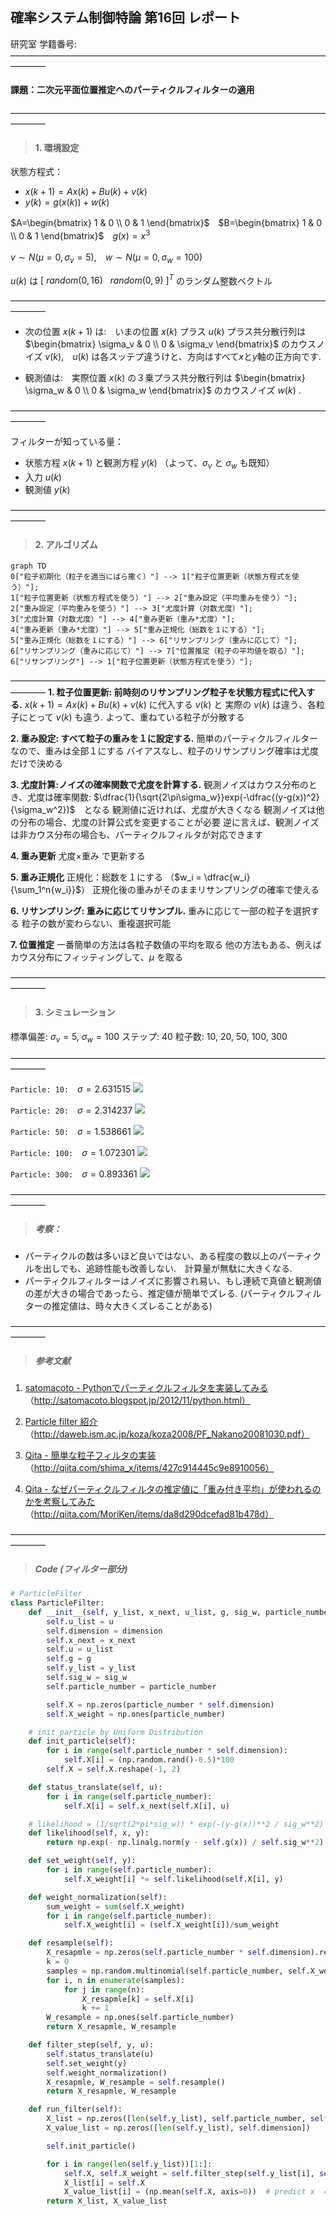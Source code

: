 ## 確率システム制御特論 第16回 レポート

研究室
学籍番号:
————————————————————————————————————————
#### 課題：二次元平面位置推定へのパーティクルフィルターの適用

————————————————————————————————————————
>#### 1. 環境設定

状態方程式：
* $x(k+1) = Ax(k) + Bu(k) + v(k)$
* $y(k) = g(x(k)) + w(k)$

$A=\begin{bmatrix} 1 & 0 \\ 0 & 1 \end{bmatrix}$　$B=\begin{bmatrix} 1 & 0 \\ 0 & 1 \end{bmatrix}$　$g(x) = x^3$

$v\sim N(\mu=0, \sigma_v=5)$,　$w \sim N(\mu=0, \sigma_w=100)$

$u(k)$ は $[~random(0,16) ~ ~ ~ random(0,9)~]^T$ のランダム整数ベクトル

————————————————————————————————————————

* 次の位置 $x(k+1)$ は:　いまの位置 $x(k)$ プラス $u(k)$ プラス共分散行列は $\begin{bmatrix} \sigma_v & 0 \\ 0 & \sigma_v \end{bmatrix}$ のカウスノイズ $v(k)$,　$u(k)$ は各スッテプ違うけと、方向はすべて$x$と$y$軸の正方向です.


* 観測値は:　実際位置 $x(k)$ の３乗プラス共分散行列は $\begin{bmatrix} \sigma_w & 0 \\ 0 & \sigma_w \end{bmatrix}$ のカウスノイズ $w(k)$ .

————————————————————————————————————————

フィルターが知っている量：
* 状態方程 $x(k+1)$ と観測方程 $y(k)$ （よって、$\sigma_v$ と $\sigma_w$ も既知）
* 入力 $u(k)$
* 観測値 $y(k)$

————————————————————————————————————————
>#### 2. アルゴリズム

```{mermaid}
graph TD
0["粒子初期化（粒子を適当にばら撒く）"] --> 1["粒子位置更新（状態方程式を使う）"];
1["粒子位置更新（状態方程式を使う）"] --> 2["重み設定（平均重みを使う）"];
2["重み設定（平均重みを使う）"] --> 3["尤度計算（対数尤度）"];
3["尤度計算（対数尤度）"] --> 4["重み更新（重み*尤度）"];
4["重み更新（重み*尤度）"] --> 5["重み正規化（総数を１にする）"];
5["重み正規化（総数を１にする）"] --> 6["リサンプリング（重みに応じて）"];
6["リサンプリング（重みに応じて）"] --> 7["位置推定（粒子の平均値を取る）"];
6["リサンプリング"] --> 1["粒子位置更新（状態方程式を使う）"];
```
————————————————————————————————————————
**1. 粒子位置更新: 前時刻のリサンプリング粒子を状態方程式に代入する.**
  $x(k+1) = Ax(k) + Bu(k) + v(k)$ に代入する
  $v(k)$ と 実際の $v(k)$ は違う、各粒子にとって $v(k)$ も違う.
  よって、重ねている粒子が分散する


**2. 重み設定: すべて粒子の重みを１に設定する.**
  簡単のパーティクルフィルターなので、重みは全部１にする
  バイアスなし、粒子のリサンプリング確率は尤度だけで決める


**3. 尤度計算:ノイズの確率関数で尤度を計算する.**
  観測ノイズはカウス分布のとき、尤度は確率関数: $\dfrac{1}{\sqrt{2\pi\sigma_w}}exp(-\dfrac{(y-g(x))^2}{\sigma_w^2})$　となる
  観測値に近ければ、尤度が大きくなる
  観測ノイズは他の分布の場合、尤度の計算公式を変更することが必要
  逆に言えば、観測ノイズは非カウス分布の場合も、パーティクルフィルタが対応できます


**4. 重み更新**
  尤度$\times$重み で更新する


**5. 重み正規化**
  正規化：総数を１にする （$w_i = \dfrac{w_i}{\sum_1^n{w_i}}$）
  正規化後の重みがそのままリサンプリングの確率で使える


**6. リサンプリング: 重みに応じてリサンプル.**
  重みに応じて一部の粒子を選択する
  粒子の数が変わらない、重複選択可能


**7. 位置推定**
  一番簡単の方法は各粒子数値の平均を取る
  他の方法もある、例えばカウス分布にフィッティングして、$\mu$ を取る


————————————————————————————————————————
>#### 3. シミュレーション

標準偏差: $\sigma_v = 5, ~ \sigma_w=100$
ステップ: 40
粒子数: 10, 20, 50, 100, 300

————————————————————————————————————————

`Particle: 10:`　$\sigma=2.631515$
![](10.png)

`Particle: 20:`　$\sigma=2.314237$
![](20.png)

`Particle: 50:`　$\sigma=1.538661$
![](50.png)

`Particle: 100:`　$\sigma=1.072301$
![](100.png)

`Particle: 300:`　$\sigma=0.893361$
![](300.png)

————————————————————————————————————————
>##### 考察：

* パーティクルの数は多いほど良いではない、ある程度の数以上のパーティクルを出しでも、追跡性能も改善しない.　計算量が無駄に大きくなる.
* パーティクルフィルターはノイズに影響され易い、もし連続で真値と観測値の差が大きの場合であったら、推定値が簡単でズレる. (パーティクルフィルターの推定値は、時々大きくズレることがある)

————————————————————————————————————————
>##### 参考文献

1. [satomacoto - Pythonでパーティクルフィルタを実装してみる](http://satomacoto.blogspot.jp/2012/11/python.html)
（http://satomacoto.blogspot.jp/2012/11/python.html）

2. [Particle filter 紹介](http://daweb.ism.ac.jp/koza/koza2008/PF_Nakano20081030.pdf)
（http://daweb.ism.ac.jp/koza/koza2008/PF_Nakano20081030.pdf）

3. [Qita - 簡単な粒子フィルタの実装](http://qiita.com/shima_x/items/427c914445c9e8910056)
（http://qiita.com/shima_x/items/427c914445c9e8910056）

3. [Qita - なぜパーティクルフィルタの推定値に「重み付き平均」が使われるのかを考察してみた](http://qiita.com/MoriKen/items/da8d290dcefad81b478d)
（http://qiita.com/MoriKen/items/da8d290dcefad81b478d）

————————————————————————————————————————
> ##### Code (フィルター部分)

```python
# ParticleFilter
class ParticleFilter:
    def __init__(self, y_list, x_next, u_list, g, sig_w, particle_number, dimension):
        self.u_list = u
        self.dimension = dimension
        self.x_next = x_next
        self.u = u_list
        self.g = g
        self.y_list = y_list
        self.sig_w = sig_w
        self.particle_number = particle_number

        self.X = np.zeros(particle_number * self.dimension)
        self.X_weight = np.ones(particle_number)

    # init particle by Uniform Distribution
    def init_particle(self):
        for i in range(self.particle_number * self.dimension):
            self.X[i] = (np.random.rand()-0.5)*100
        self.X = self.X.reshape(-1, 2)

    def status_translate(self, u):
        for i in range(self.particle_number):
            self.X[i] = self.x_next(self.X[i], u)

    # likelihood = (1/sqrt(2*pi*sig_w)) * exp(-(y-g(x))**2 / sig_w**2)
    def likelihood(self, x, y):
        return np.exp(- np.linalg.norm(y - self.g(x)) / self.sig_w**2)

    def set_weight(self, y):
        for i in range(self.particle_number):
            self.X_weight[i] *= self.likelihood(self.X[i], y)

    def weight_normalization(self):
        sum_weight = sum(self.X_weight)
        for i in range(self.particle_number):
            self.X_weight[i] = (self.X_weight[i])/sum_weight

    def resample(self):
        X_resapmle = np.zeros(self.particle_number * self.dimension).reshape(-1, dimension)
        k = 0
        samples = np.random.multinomial(self.particle_number, self.X_weight)
        for i, n in enumerate(samples):
            for j in range(n):
                X_resapmle[k] = self.X[i]
                k += 1
        W_resample = np.ones(self.particle_number)
        return X_resapmle, W_resample

    def filter_step(self, y, u):
        self.status_translate(u)
        self.set_weight(y)
        self.weight_normalization()
        X_resapmle, W_resample = self.resample()
        return X_resapmle, W_resample

    def run_filter(self):
        X_list = np.zeros([len(self.y_list), self.particle_number, self.dimension])
        X_value_list = np.zeros([len(self.y_list), self.dimension])

        self.init_particle()

        for i in range(len(self.y_list))[1:]:
            self.X, self.X_weight = self.filter_step(self.y_list[i], self.u_list[i-1])
            X_list[i] = self.X
            X_value_list[i] = (np.mean(self.X, axis=0))  # predict x  = mean(X)
        return X_list, X_value_list
```
